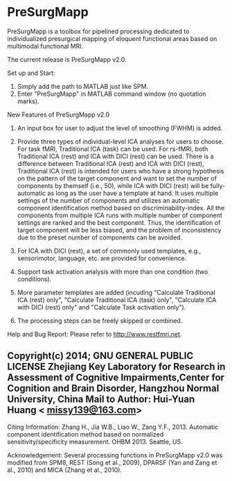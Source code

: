 # PreSurgMapp
PreSurgMapp is a toolbox for pipelined processing dedicated to individualized presurgical mapping of eloquent functional areas based on multimodal functional MRI.

The current release is PreSurgMapp v2.0.

Set up and Start:
1. Simply add the path to MATLAB just like SPM.
2. Enter "PreSurgMapp" in MATLAB command window (no quotation marks).

New Features of PreSurgMapp v2.0
1. An input box for user to adjust the level of smoothing (FWHM) is added.

2. Provide three types of individual-level ICA analyses for users to choose. For task fMRI, Traditional ICA (task) can be used. For rs-fMRI, both Traditional ICA (rest) and ICA with DICI (rest) can be used. There is a difference between Traditional ICA (rest) and ICA with DICI (rest), Traditional ICA (rest) is intended for users who have a strong hypothesis on the pattern of the target component and want to set the number of components by themself (i.e., 50), while ICA with DICI (rest) will be fully-automatic as long as the user have a template at hand. It uses multiple settings of the number of components and utilizes an automatic component identification method based on discriminability-index. All the components from multiple ICA runs with multiple number of component settings are ranked and the best component. Thus, the identification of target component will be less biased, and the problem of inconsistency due to the preset number of components can be avoided. 
3. For ICA with DICI (rest), a set of commonly used templates, e.g., sensorimotor, language, etc. are provided for convenience. 
4. Support task activation analysis with more than one condition (two conditions).
5. More parameter templates are added (incuding  "Calculate Traditional ICA (rest) only",  "Calculate Traditional ICA (task) only", "Calculate ICA with DICI (rest) only" and  "Calculate Task activation only").
6. The processing steps can be freely skipped or combined.	

Help and Bug Report:
Please refer to http://www.restfmri.net.

Copyright(c) 2014; GNU GENERAL PUBLIC LICENSE
Zhejiang Key Laboratory for Research in Assessment of Cognitive Impairments,Center for Cognition and Brain Disorder, Hangzhou Normal University, China
Mail to Author:  Hui-Yuan Huang < missy139@163.com>
-----------------------------------------------------------
Citing Information:
Zhang H., Jia W.B., Liao W., Zang Y.F., 2013. Automatic component identification method based on normalized sensitivity/specificity measurement. OHBM 2013. Seattle, US.

Acknowledgement:
Several processing functions in PreSurgMapp v2.0 was modified from SPM8, REST (Song et al., 2009), DPARSF (Yan and Zang et al., 2010) and MICA (Zhang et al., 2010).


